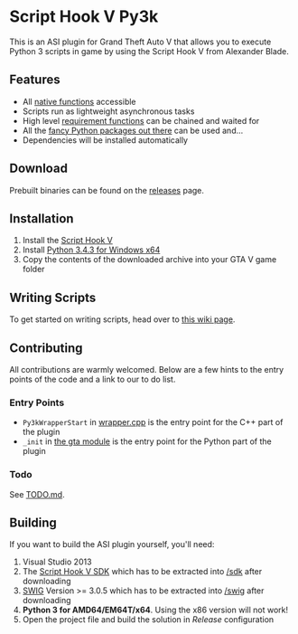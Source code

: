 # Script Hook V Py3k
This is an ASI plugin for Grand Theft Auto V that allows you to execute Python 3 scripts
in game by using the Script Hook V from Alexander Blade.

## Features
* All [native functions](http://www.dev-c.com/nativedb/) accessible
* Scripts run as lightweight asynchronous tasks
* High level [requirement functions](/python/gta/requires) can be chained and waited for
* All the [fancy Python packages out there](https://warehouse.python.org) can be used
  and...
* Dependencies will be installed automatically

## Download
Prebuilt binaries can be found on the [releases](../../releases)
page.

## Installation
1. Install the [Script Hook V](http://www.dev-c.com/gtav/scripthookv/)
2. Install [Python 3.4.3 for Windows x64](https://www.python.org/ftp/python/3.4.3/python-3.4.3.amd64.msi)
3. Copy the contents of the downloaded archive into your GTA V game folder

## Writing Scripts
To get started on writing scripts, head over to [this wiki page](../../wiki/Writing-Scripts).

## Contributing
All contributions are warmly welcomed. Below are a few hints to the entry points of the
code and a link to our to do list.

### Entry Points
* ``Py3kWrapperStart`` in [wrapper.cpp](/cpp/src/wrapper.cpp) is the entry point for the
  C++ part of the plugin
* ``_init`` in [the gta module](/python/gta/__init__.py) is the entry point for the
  Python part of the plugin

### Todo
See [TODO.md](/TODO.md).

## Building
If you want to build the ASI plugin yourself, you'll need:

1. Visual Studio 2013
2. The [Script Hook V SDK](http://www.dev-c.com/gtav/scripthookv/) which has to be
   extracted into [/sdk](/sdk) after downloading
3. [SWIG](http://sourceforge.net/projects/swig/files/swigwin/) Version >= 3.0.5 which has
   to be extracted into [/swig](/swig) after downloading
4. **Python 3 for AMD64/EM64T/x64**. Using the x86 version will not work!
5. Open the project file and build the solution in *Release* configuration
